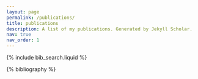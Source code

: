 ```yaml
---
layout: page
permalink: /publications/
title: publications
description: A list of my publications. Generated by Jekyll Scholar.
nav: true
nav_order: 1
---
```


<!-- _pages/publications.md -->

<!-- Bibsearch Feature -->

{% include bib_search.liquid %}

<div class="publications">

{% bibliography %}

</div>
